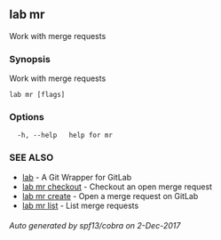 ## lab mr

Work with merge requests

### Synopsis

Work with merge requests

    lab mr [flags]
    

### Options

      -h, --help   help for mr
    

### SEE ALSO

* [lab](index.md) - A Git Wrapper for GitLab
* [lab mr checkout](lab_mr_checkout.md) - Checkout an open merge request
* [lab mr create](lab_mr_create.md) - Open a merge request on GitLab
* [lab mr list](lab_mr_list.md) - List merge requests

###### Auto generated by spf13/cobra on 2-Dec-2017